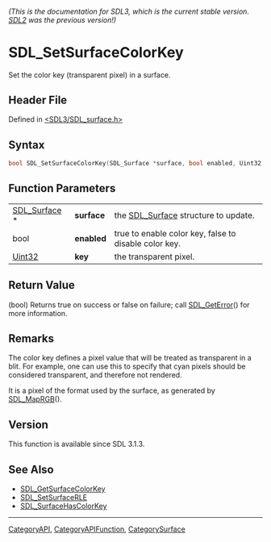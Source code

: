 ###### (This is the documentation for SDL3, which is the current stable version. [SDL2](https://wiki.libsdl.org/SDL2/) was the previous version!)
# SDL_SetSurfaceColorKey

Set the color key (transparent pixel) in a surface.

## Header File

Defined in [<SDL3/SDL_surface.h>](https://github.com/libsdl-org/SDL/blob/main/include/SDL3/SDL_surface.h)

## Syntax

```c
bool SDL_SetSurfaceColorKey(SDL_Surface *surface, bool enabled, Uint32 key);
```

## Function Parameters

|                              |             |                                                       |
| ---------------------------- | ----------- | ----------------------------------------------------- |
| [SDL_Surface](SDL_Surface) * | **surface** | the [SDL_Surface](SDL_Surface) structure to update.   |
| bool                         | **enabled** | true to enable color key, false to disable color key. |
| [Uint32](Uint32)             | **key**     | the transparent pixel.                                |

## Return Value

(bool) Returns true on success or false on failure; call
[SDL_GetError](SDL_GetError)() for more information.

## Remarks

The color key defines a pixel value that will be treated as transparent in
a blit. For example, one can use this to specify that cyan pixels should be
considered transparent, and therefore not rendered.

It is a pixel of the format used by the surface, as generated by
[SDL_MapRGB](SDL_MapRGB)().

## Version

This function is available since SDL 3.1.3.

## See Also

- [SDL_GetSurfaceColorKey](SDL_GetSurfaceColorKey)
- [SDL_SetSurfaceRLE](SDL_SetSurfaceRLE)
- [SDL_SurfaceHasColorKey](SDL_SurfaceHasColorKey)

----
[CategoryAPI](CategoryAPI), [CategoryAPIFunction](CategoryAPIFunction), [CategorySurface](CategorySurface)

